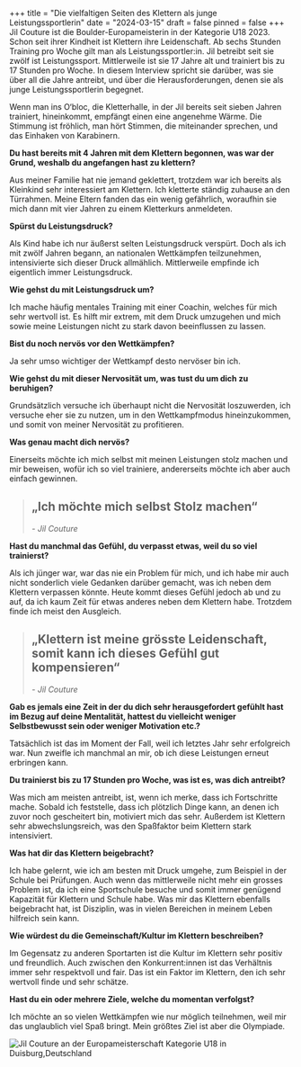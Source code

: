 +++
title = "Die vielfaltigen Seiten des Klettern als junge Leistungssportlerin"
date = "2024-03-15"
draft = false
pinned = false
+++
Jil Couture ist die Boulder-Europameisterin in der Kategorie U18 2023. Schon seit ihrer Kindheit ist Klettern ihre Leidenschaft. Ab sechs Stunden Training pro Woche gilt man als Leistungssportler:in. Jil betreibt seit sie zwölf ist Leistungssport. Mittlerweile ist sie 17 Jahre alt und trainiert bis zu 17 Stunden pro Woche. In diesem Interview spricht sie darüber, was sie über all die Jahre antreibt, und über die Herausforderungen, denen sie als junge Leistungssportlerin begegnet.

Wenn man ins O‘bloc, die Kletterhalle, in der Jil  bereits seit sieben Jahren trainiert, hineinkommt, empfängt einen eine angenehme Wärme. Die Stimmung ist fröhlich, man hört Stimmen, die miteinander sprechen, und das Einhaken von Karabinern.

**Du hast bereits mit 4 Jahren mit dem Klettern begonnen, was war der Grund, weshalb du angefangen hast zu klettern?**

Aus meiner Familie hat nie jemand geklettert, trotzdem war ich bereits als Kleinkind sehr interessiert am Klettern. Ich kletterte ständig zuhause an den Türrahmen. Meine Eltern fanden das ein wenig gefährlich, woraufhin sie mich dann mit vier Jahren zu einem Kletterkurs anmeldeten.

**Spürst du Leistungsdruck?**

Als Kind habe ich nur äußerst selten Leistungsdruck verspürt. Doch als ich mit zwölf Jahren begann, an nationalen Wettkämpfen teilzunehmen, intensivierte sich dieser Druck allmählich. Mittlerweile empfinde ich eigentlich immer Leistungsdruck.

**Wie gehst du mit Leistungsdruck um?**

Ich mache häufig mentales Training mit einer Coachin, welches für mich sehr wertvoll ist. Es hilft mir extrem, mit dem Druck umzugehen und mich sowie meine Leistungen nicht zu stark davon beeinflussen zu lassen.

**Bist du noch nervös vor den Wettkämpfen?**

Ja sehr umso wichtiger der Wettkampf desto nervöser bin ich.

**Wie gehst du mit dieser Nervosität um, was tust du um dich zu beruhigen?**

Grundsätzlich versuche ich überhaupt nicht die Nervosität loszuwerden, ich versuche eher sie zu nutzen, um in den Wettkampfmodus hineinzukommen, und somit von meiner Nervosität zu profitieren.

**Was genau macht dich nervös?**

Einerseits möchte ich mich selbst mit meinen Leistungen stolz machen und mir beweisen, wofür ich so viel trainiere, andererseits möchte ich aber auch einfach gewinnen.

> ## „Ich möchte mich selbst Stolz machen“
>
> *\- Jil Couture*

**Hast du manchmal das Gefühl, du verpasst etwas, weil du so viel trainierst?**

Als ich jünger war, war das nie ein Problem für mich, und ich habe mir auch nicht sonderlich viele Gedanken darüber gemacht, was ich neben dem Klettern verpassen könnte. Heute kommt dieses Gefühl jedoch ab und zu auf, da ich kaum Zeit für etwas anderes neben dem Klettern habe. Trotzdem finde ich meist den Ausgleich.  

> ## „Klettern ist meine grösste Leidenschaft, somit kann ich dieses Gefühl gut kompensieren“
>
> *\- Jil Couture*

**Gab es jemals eine Zeit in der du dich sehr herausgefordert gefühlt hast im Bezug auf deine Mentalität, hattest du vielleicht weniger Selbstbewusst sein oder weniger Motivation etc.?**

Tatsächlich ist das im Moment der Fall, weil ich letztes Jahr sehr erfolgreich war. Nun zweifle ich manchmal an mir, ob ich diese Leistungen erneut erbringen kann.

**Du trainierst bis zu 17 Stunden pro Woche, was ist es, was dich antreibt?**

Was mich am meisten antreibt, ist, wenn ich merke, dass ich Fortschritte mache. Sobald ich feststelle, dass ich plötzlich Dinge kann, an denen ich zuvor noch gescheitert bin, motiviert mich das sehr. Außerdem ist Klettern sehr abwechslungsreich, was den Spaßfaktor beim Klettern stark intensiviert.

**Was hat dir das Klettern beigebracht?**

Ich habe gelernt, wie ich am besten mit Druck umgehe, zum Beispiel in der Schule bei Prüfungen. Auch wenn das mittlerweile nicht mehr ein grosses Problem ist, da ich eine Sportschule besuche und somit immer genügend Kapazität für Klettern und Schule habe. Was mir das Klettern ebenfalls beigebracht hat, ist Disziplin, was in vielen Bereichen in meinem Leben hilfreich sein kann.

**Wie würdest du die Gemeinschaft/Kultur im Klettern beschreiben?**

Im Gegensatz zu anderen Sportarten ist die Kultur im Klettern sehr positiv und freundlich. Auch zwischen den Konkurrent:innen ist das Verhältnis immer sehr respektvoll und fair. Das ist ein Faktor im Klettern, den ich sehr wertvoll finde und sehr schätze.

**Hast du ein oder mehrere Ziele, welche du momentan verfolgst?**

Ich möchte an so vielen Wettkämpfen wie nur möglich teilnehmen, weil mir das unglaublich viel Spaß bringt. Mein größtes Ziel ist aber die Olympiade.

![Jil Couture an der Europameisterschaft Kategorie U18 in Duisburg,Deutschland](https://www.sac-cas.ch/processed/fileadmin/3/d/csm_EYCh_Duisburg_Jil_Couture_dafbef91e0.jpg)
